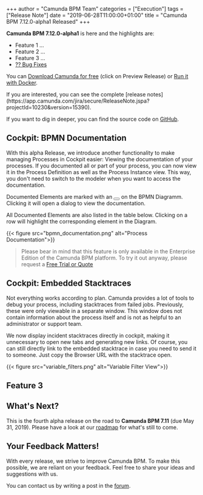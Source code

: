 +++
author = "Camunda BPM Team"
categories = ["Execution"]
tags = ["Release Note"]
date = "2019-06-28T11:00:00+01:00"
title = "Camunda BPM 7.12.0-alpha1 Released"
+++

**Camunda BPM 7.12.0-alpha1** is here and the highlights are:

* Feature 1 ...
* Feature 2 ...
* Feature 3 ...
* [?? Bug Fixes](https://app.camunda.com/jira/issues/?jql=issuetype%20%3D%20%22Bug%20Report%22%20AND%20fixVersion%20%3D%207.12.0-alpha1)

You can [Download Camunda for free](https://camunda.com/download/) (click on Preview Release) or [Run it with Docker](https://hub.docker.com/r/camunda/camunda-bpm-platform/).


<!-- todo: adjust me --> If you are interested, you can see the complete [release notes](https://app.camunda.com/jira/secure/ReleaseNote.jspa?projectId=10230&version=15390).

If you want to dig in deeper, you can find the source code on [GitHub](https://github.com/camunda/camunda-bpm-platform/releases/tag/7.12.0-alpha1).

<!--more-->

## Cockpit: BPMN Documentation
With this alpha Release, we introduce another functionality to make managing Processes in Cockpit easier: Viewing the documentation of your processes. If you documented all or part of your process, you can now view it in the Process Definition as well as the Process Instance view. This way, you don't need to switch to the modeler when you want to access the documentation.

Documented Elements are marked with an <button class="btn btn-xs"><i class="glyphicon glyphicon-info-sign"></i></button> on the BPMN Diagramm. Clicking it will open a dialog to view the documentation.

All Documented Elements are also listed in the table below. Clicking on a row will highlight the corresponding element in the Diagram.

{{< figure src="bpmn_documentation.png" alt="Process Documentation">}}

> Please bear in mind that this feature is only available in the Enterprise Edition of the Camunda BPM platform. To try it out anyway, please request a [Free Trial or Quote](https://camunda.com/enterprise/)

## Cockpit: Embedded Stacktraces
Not everything works according to plan. Camunda provides a lot of tools to debug your process, including stacktraces from failed jobs. Previously, these were only viewable in a separate window. This window does not contain information about the process itself and is not as helpful to an administrator or support team.

We now display incident stacktraces directly in cockpit, making it unnecessary to open new tabs and generating new links. Of course, you can still directly link to the embedded stacktrace in case you need to send it to someone. Just copy the Browser URL with the stacktrace open.

{{< figure src="variable_filters.png" alt="Variable Filter View">}}

## Feature 3

<!--no-more-->

## What's Next?

This is the fourth alpha release on the road to **Camunda BPM 7.11** (due May 31, 2019). Please have a look at our [roadmap](https://camunda.com/learn/community/#roadmap) for what's still to come.

## Your Feedback Matters!

With every release, we strive to improve Camunda BPM. To make this possible, we are reliant on your feedback. Feel free to share your ideas and suggestions with us.

You can contact us by writing a post in the [forum](https://forum.camunda.org/).
